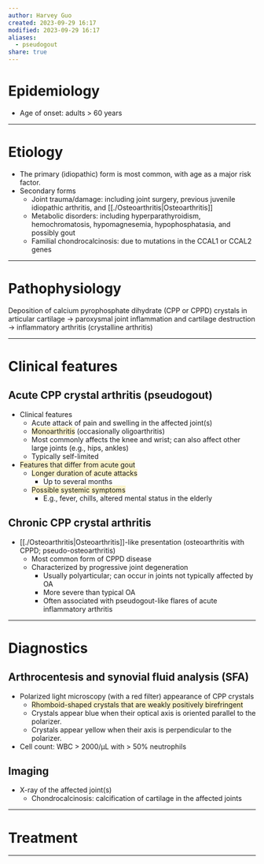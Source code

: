 ```yaml
---
author: Harvey Guo
created: 2023-09-29 16:17
modified: 2023-09-29 16:17
aliases:
  - pseudogout
share: true
---
```

# Epidemiology
- Age of onset: adults > 60 years

---
# Etiology
- The primary (idiopathic) form is most common, with age as a major risk factor.
- Secondary forms
	- Joint trauma/damage: including joint surgery, previous juvenile idiopathic arthritis, and [[./Osteoarthritis|Osteoarthritis]]
	- Metabolic disorders: including hyperparathyroidism, hemochromatosis, hypomagnesemia, hypophosphatasia, and possibly gout
	- Familial chondrocalcinosis: due to mutations in the CCAL1 or CCAL2 genes

---
# Pathophysiology
Deposition of calcium pyrophosphate dihydrate (CPP or CPPD) crystals in articular cartilage → paroxysmal joint inflammation and cartilage destruction → inflammatory arthritis (crystalline arthritis)

---
# Clinical features
## Acute CPP crystal arthritis (pseudogout)
- Clinical features
	- Acute attack of pain and swelling in the affected joint(s)
	- <span style="background:rgba(240, 200, 0, 0.2)">Monoarthritis</span> (occasionally oligoarthritis)
	- Most commonly affects the knee and wrist; can also affect other large joints (e.g., hips, ankles)
	- Typically self-limited
- <span style="background:rgba(240, 200, 0, 0.2)">Features that differ from acute gout</span>
	- <span style="background:rgba(240, 200, 0, 0.2)">Longer duration of acute attacks </span>
		- Up to several months
	- <span style="background:rgba(240, 200, 0, 0.2)">Possible systemic symptoms</span>
		- E.g., fever, chills, altered mental status in the elderly
## Chronic CPP crystal arthritis
- [[./Osteoarthritis|Osteoarthritis]]-like presentation (osteoarthritis with CPPD; pseudo-osteoarthritis)
	- Most common form of CPPD disease
	- Characterized by progressive joint degeneration
		- Usually polyarticular; can occur in joints not typically affected by OA 
		- More severe than typical OA
		- Often associated with pseudogout-like flares of acute inflammatory arthritis


---
# Diagnostics
## Arthrocentesis and synovial fluid analysis (SFA)
- Polarized light microscopy (with a red filter) appearance of CPP crystals
	- <span style="background:rgba(240, 200, 0, 0.2)">Rhomboid-shaped crystals that are weakly positively birefringent</span>
	- Crystals appear blue when their optical axis is oriented parallel to the polarizer.
	- Crystals appear yellow when their axis is perpendicular to the polarizer. 
- Cell count: WBC > 2000/μL with > 50% neutrophils
## Imaging
- X-ray of the affected joint(s)
	- Chondrocalcinosis: calcification of cartilage in the affected joints

---
# Treatment


---
